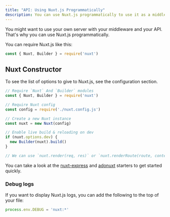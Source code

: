 ```yaml
---
title: "API: Using Nuxt.js Programmatically"
description: You can use Nuxt.js programmatically to use it as a middleware giving you the freedom of creating your own server for rendering your web applications.
---
```


You might want to use your own server with your middleware and your API. That's why you can use Nuxt.js programmatically.

You can require Nuxt.js like this:

```js
const { Nuxt, Builder } = require('nuxt')
```

## Nuxt Constructor

To see the list of options to give to Nuxt.js, see the configuration section.

```js
// Require `Nuxt` And `Builder` modules
const { Nuxt, Builder } = require('nuxt')

// Require Nuxt config
const config = require('./nuxt.config.js')

// Create a new Nuxt instance
const nuxt = new Nuxt(config)

// Enable live build & reloading on dev
if (nuxt.options.dev) {
  new Builder(nuxt).build()
}

// We can use `nuxt.render(req, res)` or `nuxt.renderRoute(route, context)`
```

You can take a look at the [nuxt-express](https://github.com/nuxt/express) and [adonuxt](https://github.com/nuxt/adonuxt) starters to get started quickly.

### Debug logs

If you want to display Nuxt.js logs, you can add the following to the top of your file:

```js
process.env.DEBUG = 'nuxt:*'
```

